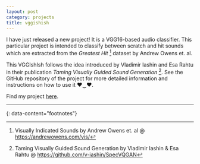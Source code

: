 ```yaml
---
layout: post
category: projects
title: vggishish
---
```


I have just released a new project! It is a VGG16-based audio classifier. This particular project is intended to classify between scratch and hit sounds which are extracted from the *Greatest Hit* [^1] dataset by Andrew Owens et. al.

This VGGIshIsh follows the idea introduced by Vladimir Iashin and Esa Rahtu in their publication *Taming Visually Guided Sound Generation* [^2]. See the GitHub repository of the project for more detailed information and instructions on how to use it ♥‿♥. 

Find my project [here](https://github.com/ilpoviertola/vggishish).

---
{: data-content="footnotes"}

[^1]: Visually Indicated Sounds by Andrew Owens et. al @ https://andrewowens.com/vis/
[^2]: Taming Visually Guided Sound Generation by Vladimir Iashin & Esa Rahtu @ https://github.com/v-iashin/SpecVQGAN
